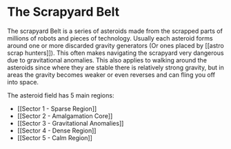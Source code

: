 # The Scrapyard Belt

The scrapyard Belt is a series of asteroids made from the scrapped parts of millions of robots and pieces of technology. Usually each asteroid forms around one or more discarded gravity generators (Or ones placed by [[astro scrap hunters]]). This often makes navigating the scrapyard very dangerous due to gravitational anomalies. This also applies to walking around the asteroids since where they are stable there is relatively strong gravity, but in areas the gravity becomes weaker or even reverses and can fling you off into space.

The asteroid field has 5 main regions:

- [[Sector 1 - Sparse Region]]
- [[Sector 2 - Amalgamation Core]]
- [[Sector 3 - Gravitational Anomalies]]
- [[Sector 4 - Dense Region]]
- [[Sector 5 - Calm Region]]
